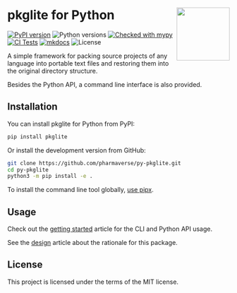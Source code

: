 # pkglite for Python <img src="https://github.com/pharmaverse/py-pkglite/raw/main/docs/assets/logo.png" align="right" width="120" />

[![PyPI version](https://img.shields.io/pypi/v/pkglite)](https://pypi.org/project/pkglite/)
![Python versions](https://img.shields.io/pypi/pyversions/pkglite)
[![Checked with mypy](https://www.mypy-lang.org/static/mypy_badge.svg)](https://mypy-lang.org/)
[![CI Tests](https://github.com/pharmaverse/py-pkglite/actions/workflows/ci-tests.yml/badge.svg)](https://github.com/pharmaverse/py-pkglite/actions/workflows/ci-tests.yml)
[![mkdocs](https://github.com/pharmaverse/py-pkglite/actions/workflows/mkdocs.yml/badge.svg)](https://pharmaverse.github.io/py-pkglite/)
![License](https://img.shields.io/pypi/l/pkglite)

A simple framework for packing source projects of any language into portable
text files and restoring them into the original directory structure.

Besides the Python API, a command line interface is also provided.

## Installation

You can install pkglite for Python from PyPI:

```bash
pip install pkglite
```

Or install the development version from GitHub:

```bash
git clone https://github.com/pharmaverse/py-pkglite.git
cd py-pkglite
python3 -m pip install -e .
```

To install the command line tool globally,
[use pipx](https://packaging.python.org/en/latest/guides/installing-stand-alone-command-line-tools/).

## Usage

Check out the [getting
started](https://pharmaverse.github.io/py-pkglite/articles/get-started/)
article for the CLI and Python API usage.

See the [design](https://pharmaverse.github.io/py-pkglite/articles/design/)
article about the rationale for this package.

## License

This project is licensed under the terms of the MIT license.
